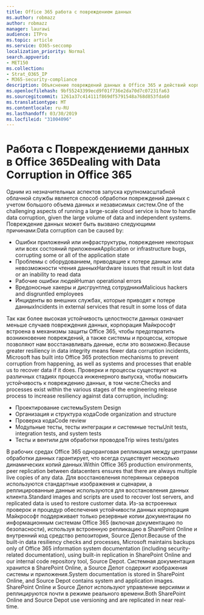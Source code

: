 ```yaml
---
title: Office 365 работа с повреждением данных
ms.author: robmazz
author: robmazz
manager: laurawi
audience: ITPro
ms.topic: article
ms.service: O365-seccomp
localization_priority: Normal
search.appverid:
- MET150
ms.collection:
- Strat_O365_IP
- M365-security-compliance
description: Объяснение повреждений данных в Office 365 и действий корпорации Майкрософт по предотвращению и восстановлению.
ms.openlocfilehash: 9bf55243399ecd9f01f736e2da70d7c07231fa63
ms.sourcegitcommit: 1261a37c414111f869df5791548a768d853fda60
ms.translationtype: MT
ms.contentlocale: ru-RU
ms.lasthandoff: 03/30/2019
ms.locfileid: "31004096"
---
```

# <a name="dealing-with-data-corruption-in-office-365"></a><span data-ttu-id="a1e72-103">Работа с Повреждениеми данных в Office 365</span><span class="sxs-lookup"><span data-stu-id="a1e72-103">Dealing with Data Corruption in Office 365</span></span>

<span data-ttu-id="a1e72-104">Одним из незначительных аспектов запуска крупномасштабной облачной службы является способ обработки повреждений данных с учетом большого объема данных и независимых систем.</span><span class="sxs-lookup"><span data-stu-id="a1e72-104">One of the challenging aspects of running a large-scale cloud service is how to handle data corruption, given the large volume of data and independent systems.</span></span> <span data-ttu-id="a1e72-105">Повреждение данных может быть вызвано следующими причинами:</span><span class="sxs-lookup"><span data-stu-id="a1e72-105">Data corruption can be caused by:</span></span>
- <span data-ttu-id="a1e72-106">Ошибки приложений или инфраструктуры, повреждение некоторых или всех состояний приложения</span><span class="sxs-lookup"><span data-stu-id="a1e72-106">Application or infrastructure bugs, corrupting some or all of the application state</span></span> 
- <span data-ttu-id="a1e72-107">Проблемы с оборудованием, приводящие к потере данных или невозможности чтения данных</span><span class="sxs-lookup"><span data-stu-id="a1e72-107">Hardware issues that result in lost data or an inability to read data</span></span> 
- <span data-ttu-id="a1e72-108">Рабочие ошибки людей</span><span class="sxs-lookup"><span data-stu-id="a1e72-108">Human operational errors</span></span> 
- <span data-ttu-id="a1e72-109">Вредоносные хакеры и дисгрунтлед сотрудники</span><span class="sxs-lookup"><span data-stu-id="a1e72-109">Malicious hackers and disgruntled employees</span></span> 
- <span data-ttu-id="a1e72-110">Инциденты во внешних службах, которые приводят к потере данных</span><span class="sxs-lookup"><span data-stu-id="a1e72-110">Incidents in external services that result in some loss of data</span></span> 

<span data-ttu-id="a1e72-111">Так как более высокая устойчивость целостности данных означает меньше случаев повреждения данных, корпорация Майкрософт встроена в механизмы защиты Office 365, чтобы предотвратить возникновение повреждений, а также системы и процессы, которые позволяют нам восстанавливать данные, если это возможно.</span><span class="sxs-lookup"><span data-stu-id="a1e72-111">Because greater resiliency in data integrity means fewer data corruption incidents, Microsoft has built into Office 365 protection mechanisms to prevent corruption from happening, as well as systems and processes that enable us to recover data if it does.</span></span> <span data-ttu-id="a1e72-112">Проверки и процессы существуют на различных стадиях процесса инженерного выпуска, чтобы повысить устойчивость к повреждению данных, в том числе:</span><span class="sxs-lookup"><span data-stu-id="a1e72-112">Checks and processes exist within the various stages of the engineering release process to increase resiliency against data corruption, including:</span></span>
- <span data-ttu-id="a1e72-113">Проектирование системы</span><span class="sxs-lookup"><span data-stu-id="a1e72-113">System Design</span></span>
- <span data-ttu-id="a1e72-114">Организация и структура кода</span><span class="sxs-lookup"><span data-stu-id="a1e72-114">Code organization and structure</span></span> 
- <span data-ttu-id="a1e72-115">Проверка кода</span><span class="sxs-lookup"><span data-stu-id="a1e72-115">Code review</span></span> 
- <span data-ttu-id="a1e72-116">Модульные тесты, тесты интеграции и системные тесты</span><span class="sxs-lookup"><span data-stu-id="a1e72-116">Unit tests, integration tests, and system tests</span></span>
- <span data-ttu-id="a1e72-117">Тесты и вентили для обработки проводов</span><span class="sxs-lookup"><span data-stu-id="a1e72-117">Trip wires tests/gates</span></span> 

<span data-ttu-id="a1e72-118">В рабочих средах Office 365 одноранговая репликация между центрами обработки данных гарантирует, что всегда существует несколько динамических копий данных.</span><span class="sxs-lookup"><span data-stu-id="a1e72-118">Within Office 365 production environments, peer replication between datacenters ensures that there are always multiple live copies of any data.</span></span> <span data-ttu-id="a1e72-119">Для восстановления потерянных серверов используются стандартные изображения и сценарии, а реплицированные данные используются для восстановления данных клиента.</span><span class="sxs-lookup"><span data-stu-id="a1e72-119">Standard images and scripts are used to recover lost servers, and replicated data is used to restore customer data.</span></span> <span data-ttu-id="a1e72-120">Из-за встроенных проверок и процедур обеспечения устойчивости данных корпорация Майкрософт поддерживает только резервные копии документации по информационным системам Office 365 (включая документацию по безопасности), используя встроенную репликацию в SharePoint Online и внутренний код средство репозитория, Source Депот.</span><span class="sxs-lookup"><span data-stu-id="a1e72-120">Because of the built-in data resiliency checks and processes, Microsoft maintains backups only of Office 365 information system documentation (including security-related documentation), using built-in replication in SharePoint Online and our internal code repository tool, Source Depot.</span></span> <span data-ttu-id="a1e72-121">Системная документация хранится в SharePoint Online, а Source Депот содержит изображения системы и приложения.</span><span class="sxs-lookup"><span data-stu-id="a1e72-121">System documentation is stored in SharePoint Online, and Source Depot contains system and application images.</span></span> <span data-ttu-id="a1e72-122">SharePoint Online и Source Депот используют управление версиями и реплицируются почти в режиме реального времени.</span><span class="sxs-lookup"><span data-stu-id="a1e72-122">Both SharePoint Online and Source Depot use versioning and are replicated in near real-time.</span></span> 